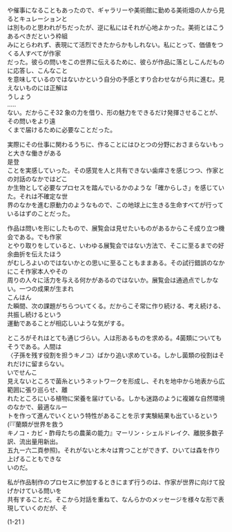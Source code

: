 や催事になることもあったので、ギャラリーや美術館に勤める美術畑の人から見るとキュレーションと<br>は別ものと思われがちだったが、逆に私にはそれが心地よかった。美術とはこうあるべきだという枠組<br>みにとらわれず、表現にて活烈できたからかもしれない。私にとって、価値をつくる人すべてが作家<br>だった。彼らの問いをこの世界に伝えるために、彼らが作品に落としこんだものに応答し、こんなこと<br>を意味しているのではないかという自分の予感とすり合わせながら共に進む。見えないものには正解は<br>うしょう<br>.....<br>ない。だからこそ32 象の力を借り、形の魅力をできるだけ発揮させることが、その問いをより遠<br>くまで届けるために必要なことだった。

実際にその仕事に関わるうちに、作ることにはひとつの分野におさまらないもっと大きな働きがある<br>是登<br>ことを実感していった。その感覚を人と共有できない歯痒さを感じつつ、作家との対話のなかではどこ<br>か生物として必要なプロセスを踏んでいるかのような「確からしさ」を感じていた。それは不確定な世<br>界のなかを進む原動力のようなもので、この地球上に生きる生命すべてが行っているはずのことだった。

作品は問いを形にしたもので、展覧会は見せたいものがあるからこそ成り立つ機会である。でも作家<br>とやり取りをしていると、いわゆる展覧会ではない方法で、そこに至るまでの好余曲折を伝えたほう<br>がむしろよいのではないかとの思いに至ることもままある。その試行錯誤のなかにこそ作家本人やその<br>周りの人々に活力を与える何かがあるのではないか。展覧会は通過点でしかない。一つの成果が生まれ<br>こんはん<br>た瞬間、次の課題がちらついてくる。だからこそ常に作り続ける、考え続ける、共振し続けるという<br>運動であることが相応しいような気がする。

ところがそれはとても通じづらい。人は形あるものを求める。4菌類についてもそうである。人間は<br>〈子孫を残す役割を担うキノコ〉ばかり追い求めている。しかし菌類の役割はそれだけに留まらない。<br>いでせんこ<br>見えないところで菌糸というネットワークを形成し、それを地中から地表から広範囲に張り巡らせ、離<br>れたところにいる植物に栄養を届けている。しかも迷路のように複雑な自然環境のなかで、最適なルー<br>トを作って進んでいくという特性があることを示す実験結果も出ているという\(『『蘭類が世界を救う<br>キノコ・カビ・酢母たちの農薬の能力』マーリン・シェルドレイク、離脱多数子訳、流出量用新出。<br>五九ー六二頁参照\)。それがないと木々は育つことができず、ひいては森を作り上げることもできな<br>いのだ。

私が作品制作のプロセスに参加するときにまず行うのは、作家が世界に向けて投げかけている問いを<br>共有することだ。そこから対話を重ねて、なんらかのメッセージを様々な形で表現していくのだが、そ

\(1\-21 \)
